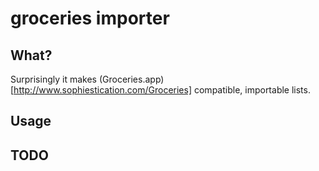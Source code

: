 # groceries importer

## What?
Surprisingly it makes (Groceries.app)[http://www.sophiestication.com/Groceries]
compatible, importable lists.

## Usage

## TODO
